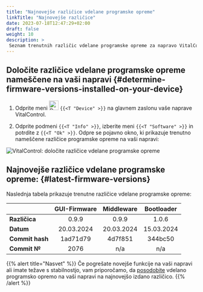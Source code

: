 ```yaml
---
title: "Najnovejše različice vdelane programske opreme"
linkTitle: "Najnovejše različice"
date: 2023-07-18T12:47:29+02:00
draft: false
weight: 10
description: >
 Seznam trenutnih različic vdelane programske opreme za napravo VitalControl.
---
```


## Določite različice vdelane programske opreme nameščene na vaši napravi {#determine-firmware-versions-installed-on-your-device}

1. Odprite meni <img src="/icons/device.svg" width="25" align="bottom" alt="Device" /> `{{<T "Device" >}}` na glavnem zaslonu vaše naprave VitalControl.

2. Odprite podmeni `{{<T "Info" >}}`, izberite meni `{{<T "Software" >}}` in potrdite z `{{<T "Ok" >}}`. Odpre se pojavno okno, ki prikazuje trenutno nameščene različice programske opreme na vaši napravi:

![VitalControl: določite različice vdelane programske opreme](../images/firmware-versions.png "Prikaz različic vdelane programske opreme")

## Najnovejše različice vdelane programske opreme: {#latest-firmware-versions}

Naslednja tabela prikazuje trenutne različice vdelane programske opreme:

|                 | GUI-Firmware | Middleware  | Bootloader |
|-----------------|:------------:|:-----------:|:----------:|
| **Različica**   | 0.9.9        | 0.9.9       | 1.0.6      |
| **Datum**       | 20.03.2024   | 20.03.2024  | 15.03.2024 |
| **Commit hash** | 1ad71d79     | 4d7f851     | 344bc50    |
| **Commit №**    | 2076         | n/a         | n/a        |

{{% alert title="Nasvet" %}}
Če pogrešate novejše funkcije na vaši napravi ali imate težave s stabilnostjo, vam priporočamo, da [posodobite](../update/) vdelano programsko opremo na vaši napravi na najnovejšo izdano različico.
{{% /alert %}}
